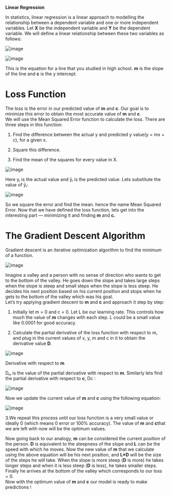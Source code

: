 **Linear Regression**

In statistics, linear regression is a linear approach to modelling the
relationship between a dependent variable and one or more independent variables.
Let **X** be the independent variable and **Y** be the dependent variable. We
will define a linear relationship between these two variables as follows:

![image](https://user-images.githubusercontent.com/36807028/62227651-f028ed80-b3d9-11e9-919e-753214e475f6.png)

![image](<https://user-images.githubusercontent.com/36807028/62227740-18b0e780-b3da-11e9-976c-605e88bafa7f.png>)

This is the equation for a line that you studied in high school. **m** is the
slope of the line and **c** is the y intercept.

Loss Function
=============

The loss is the error in our predicted value of **m** and **c**. Our goal is to
minimize this error to obtain the most accurate value of **m** and **c**.  
We will use the Mean Squared Error function to calculate the loss. There are
three steps in this function:

1.  Find the difference between the actual y and predicted y value(y = mx + c),
    for a given x.

2.  Square this difference.

3.  Find the mean of the squares for every value in X.

![image](<https://user-images.githubusercontent.com/36807028/62228067-a42a7880-b3da-11e9-9b83-340f3e205559.png>)

Here yᵢ is the actual value and ȳᵢ is the predicted value. Lets substitute the
value of ȳᵢ:

![image](https://user-images.githubusercontent.com/36807028/62228271-f8355d00-b3da-11e9-809d-52a028d8cc25.png)

So we square the error and find the mean. hence the name Mean Squared Error. Now
that we have defined the loss function, lets get into the interesting part —
minimizing it and finding **m** and **c.**

The Gradient Descent Algorithm
==============================

Gradient descent is an iterative optimization algorithm to find the minimum of a
function. 

![image](https://user-images.githubusercontent.com/36807028/62228297-05eae280-b3db-11e9-9849-ff2bb1096c2e.png)

Imagine a valley and a person with no sense of direction who wants to get to the
bottom of the valley. He goes down the slope and takes large steps when the
slope is steep and small steps when the slope is less steep. He decides his next
position based on his current position and stops when he gets to the bottom of
the valley which was his goal.  
Let’s try applying gradient descent to **m** and **c** and approach it step by
step:

1.  Initially let m = 0 and c = 0. Let L be our learning rate. This controls how
    much the value of **m** changes with each step. L could be a small value
    like 0.0001 for good accuracy.

2.  Calculate the partial derivative of the loss function with respect to m, and
    plug in the current values of x, y, m and c in it to obtain the derivative
    value **D**.

![image](https://user-images.githubusercontent.com/36807028/62228385-2ca91900-b3db-11e9-8d94-45b367efeb72.png)

Derivative with respect to **m**

Dₘ is the value of the partial derivative with respect to **m**. Similarly lets
find the partial derivative with respect to **c**, Dc :

![image](https://user-images.githubusercontent.com/36807028/62228524-709c1e00-b3db-11e9-858d-71d6cadf2205.png)

Now we update the current value of **m** and **c** using the following equation:

![image](https://user-images.githubusercontent.com/36807028/62228553-84478480-b3db-11e9-8749-2e26d03f8513.png)

3.We repeat this process until our loss function is a very small value or
ideally 0 (which means 0 error or 100% accuracy). The value
of **m** and **c**that we are left with now will be the optimum values.

Now going back to our analogy, **m** can be considered the current position of
the person. **D** is equivalent to the steepness of the slope and **L** can be
the speed with which he moves. Now the new value of **m** that we calculate
using the above equation will be his next position, and **L×D** will be the size
of the steps he will take. When the slope is more steep (**D** is more) he takes
longer steps and when it is less steep (**D** is less), he takes smaller steps.
Finally he arrives at the bottom of the valley which corresponds to our loss =
0.  
Now with the optimum value of **m** and **c** our model is ready to make
predictions !

